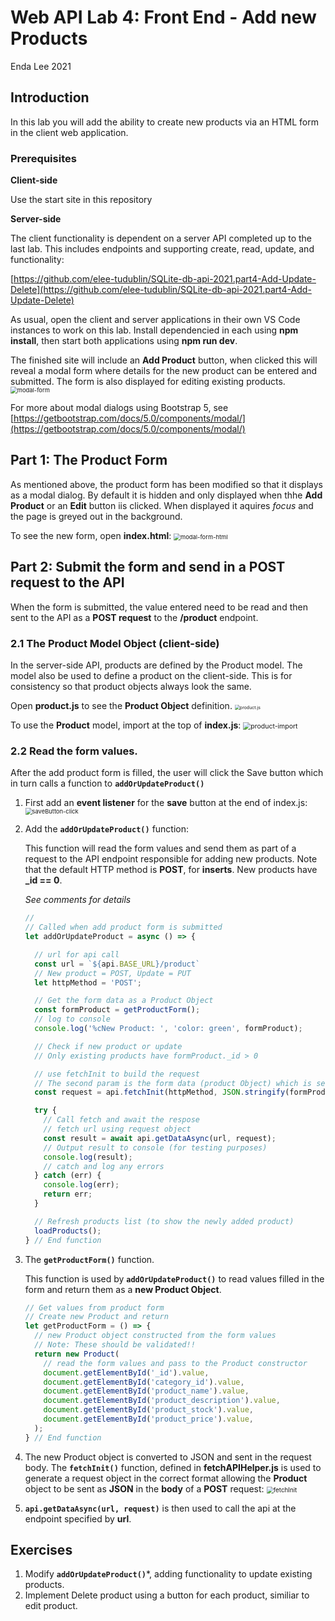 # Web API Lab 4: Front End - Add new Products

Enda Lee 2021

## Introduction

In this lab you will add the ability to create new products via an HTML form in the client web application.

### Prerequisites

**Client-side**

Use the start site in this repository

**Server-side**

The client functionality is dependent on a server API completed up to the last lab. This includes endpoints and  supporting create, read, update, and functionality:

[https://github.com/elee-tudublin/SQLite-db-api-2021.part4-Add-Update-Delete](https://github.com/elee-tudublin/SQLite-db-api-2021.part4-Add-Update-Delete)

As usual, open the client and server applications in their own VS Code instances to work on this lab. Install dependencied in each using **npm install**, then start both applications using **npm run dev**.

The finished site will include an **Add Product** button, when clicked this will reveal a modal form where details for the new product can be entered and submitted. The form is also displayed for editing existing products.
<img src="./media/modal-form.png" alt="modal-form" style="zoom: 67%;" />

For more about modal dialogs using Bootstrap 5, see [https://getbootstrap.com/docs/5.0/components/modal/](https://getbootstrap.com/docs/5.0/components/modal/)



## Part 1: The Product Form

As mentioned above, the product form has been modified so that it displays as a modal dialog. By default it is hidden and only displayed when thhe **Add Product** or an **Edit** button iis clicked. When displayed it aquires *focus* and the page is greyed out in the background.

To see the new form, open **index.html**:
<img src="./media/modal-form-html.png" alt="modal-form-html" style="zoom:67%;" />



## Part  2: Submit the form and send in a POST request to the API

When the form is submitted, the value entered need to be read and then sent to the API as a **POST request** to the **/product** endpoint.

### 2.1 The Product Model Object (client-side)

In the server-side API, products are defined by the Product model. The model also be used to define a product on the client-side. This is for consistency so that product objects always look the same.

Open **product.js** to see the **Product Object** definition.
<img src="./media/product.js.png" alt="product.js" style="zoom: 50%;" />



To use the **Product** model, import at the top of **index.js**:
<img src="./media/product-import.png" alt="product-import" style="zoom:75%;" />



### 2.2 Read the form values.

After the add product form is filled, the user will click the Save button which in turn calls a function to **```addOrUpdateProduct()```**

1. First add an **event listener** for the **save** button at the end of index.js:
   <img src="./media/saveButton-click.png" alt="saveButton-click" style="zoom: 67%;" />

2. Add the **```addOrUpdateProduct()```** function:

   This function will read the form values and send them as part of a request to the API endpoint responsible for adding new products. Note that the default HTTP method is **POST**, for **inserts**. New products have **_id == 0**. 

   *See comments for details*

   ```javascript
   //
   // Called when add product form is submitted
   let addOrUpdateProduct = async () => {
   
     // url for api call
     const url = `${api.BASE_URL}/product`
     // New product = POST, Update = PUT
     let httpMethod = 'POST';
   
     // Get the form data as a Product Object
     const formProduct = getProductForm();
     // log to console
     console.log('%cNew Product: ', 'color: green', formProduct);
   
     // Check if new product or update
     // Only existing products have formProduct._id > 0
   
     // use fetchInit to build the request
     // The second param is the form data (product Object) which is sent as JSON in the request body
     const request = api.fetchInit(httpMethod, JSON.stringify(formProduct)); 
   
     try {
       // Call fetch and await the respose
       // fetch url using request object
       const result = await api.getDataAsync(url, request);
       // Output result to console (for testing purposes) 
       console.log(result);
       // catch and log any errors
     } catch (err) {
       console.log(err);
       return err;
     }
   
     // Refresh products list (to show the newly added product)
     loadProducts();
   } // End function
   ```

3. The **```getProductForm()```** function.

   This function is used by **```addOrUpdateProduct()```** to read values filled in the form and return them as a **new Product Object**. 

   ```javascript
   // Get values from product form
   // Create new Product and return
   let getProductForm = () => {
     // new Product object constructed from the form values
     // Note: These should be validated!!
     return new Product(
       // read the form values and pass to the Product constructor
       document.getElementById('_id').value,
       document.getElementById('category_id').value,
       document.getElementById('product_name').value,
       document.getElementById('product_description').value,
       document.getElementById('product_stock').value,
       document.getElementById('product_price').value,
     );
   } // End function
   ```

4. The new Product object is converted to JSON and sent in the request body. The **```fetchInit()```** function, defined in **fetchAPIHelper.js** is used to generate a request object in the correct format allowing the **Product** object to be sent as **JSON** in the **body** of  a **POST** request:
      <img src="./media/fetchInit.png" alt="fetchInit" style="zoom:70%;" />

5. **```api.getDataAsync(url, request)```** is then used to call the api at the endpoint specified by **url**.



## Exercises

1. Modify **```addOrUpdateProduct()```***, adding functionality to update existing products. 
2. Implement Delete product using a button for each product, similiar to  edit product.


